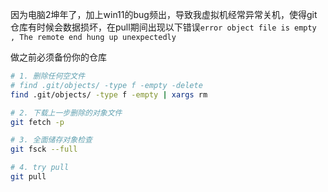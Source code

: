 
因为电脑2坤年了，加上win11的bug频出，导致我虚拟机经常异常关机，使得git仓库有时候会数据损坏，在pull期间出现以下错误`error object file is empty , The remote end hung up unexpectedly`

做之前必须备份你的仓库

```bash
# 1. 删除任何空文件
# find .git/objects/ -type f -empty -delete
find .git/objects/ -type f -empty | xargs rm

# 2. 下载上一步删除的对象文件
git fetch -p

# 3. 全面储存对象检查
git fsck --full

# 4. try pull
git pull
```
